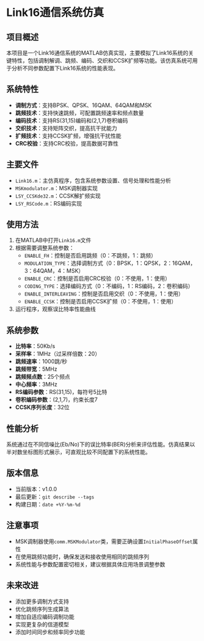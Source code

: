 # Link16通信系统仿真

## 项目概述

本项目是一个Link16通信系统的MATLAB仿真实现，主要模拟了Link16系统的关键特性，包括调制解调、跳频、编码、交织和CCSK扩频等功能。该仿真系统可用于分析不同参数配置下Link16系统的性能表现。

## 系统特性

- **调制方式**：支持BPSK、QPSK、16QAM、64QAM和MSK
- **跳频技术**：支持快速跳频，可配置跳频速率和频点数量
- **编码技术**：支持RS(31,15)编码和(2,1,7)卷积编码
- **交织技术**：支持矩阵交织，提高抗干扰能力
- **扩频技术**：支持CCSK扩频，增强抗干扰性能
- **CRC校验**：支持CRC校验，提高数据可靠性

## 主要文件

- `Link16.m`：主仿真程序，包含系统参数设置、信号处理和性能分析
- `MSKmodulator.m`：MSK调制器实现
- `LSY_CCSKde32.m`：CCSK解扩频实现
- `LSY_RSCode.m`：RS编码实现

## 使用方法

1. 在MATLAB中打开`Link16.m`文件
2. 根据需要调整系统参数：
   - `ENABLE_FH`：控制是否启用跳频（0：不跳频，1：跳频）
   - `MODULATION_TYPE`：选择调制方式（0：BPSK，1：QPSK，2：16QAM，3：64QAM，4：MSK）
   - `ENABLE_CRC`：控制是否启用CRC校验（0：不使用，1：使用）
   - `CODING_TYPE`：选择编码方式（0：不编码，1：RS编码，2：卷积编码）
   - `ENABLE_INTERLEAVING`：控制是否启用交织（0：不使用，1：使用）
   - `ENABLE_CCSK`：控制是否启用CCSK扩频（0：不使用，1：使用）
3. 运行程序，观察误比特率性能曲线

## 系统参数

- **比特率**：50Kb/s
- **采样率**：1MHz（过采样倍数：20）
- **跳频速率**：1000跳/秒
- **跳频带宽**：5MHz
- **跳频频点数**：25个频点
- **中心频率**：3MHz
- **RS编码参数**：RS(31,15)，每符号5比特
- **卷积编码参数**：(2,1,7)，约束长度7
- **CCSK序列长度**：32位

## 性能分析

系统通过在不同信噪比(Eb/No)下的误比特率(BER)分析来评估性能。仿真结果以半对数坐标图形式展示，可直观比较不同配置下的系统性能。

## 版本信息

- 当前版本：v1.0.0
- 最后更新：`git describe --tags`
- 构建日期：`date +%Y-%m-%d`

## 注意事项

- MSK调制器使用`comm.MSKModulator`类，需要正确设置`InitialPhaseOffset`属性
- 在使用跳频功能时，确保发送和接收使用相同的跳频序列
- 系统性能与参数配置密切相关，建议根据具体应用场景调整参数

## 未来改进

- 添加更多调制方式支持
- 优化跳频序列生成算法
- 增加自适应编码调制功能
- 实现更复杂的信道模型
- 添加时间同步和频率同步功能